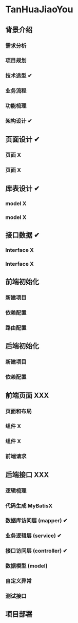 # TanHuaJiaoYou

## 背景介绍

### 需求分析

### 项目规划

### 技术选型 ✔

### 业务流程

### 功能梳理

### 架构设计 ✔





## 页面设计 ✔

### 页面 X

### 页面 X





## 库表设计 ✔

### model X

### model X





## 接口数据 ✔

### Interface X

### Interface X





## 前端初始化

### 新建项目

### 依赖配置

### 路由配置





## 后端初始化

### 新建项目

### 依赖配置





## 前端页面 XXX

### 页面和布局

### 组件 X

### 组件 X

### 前端请求





## 后端接口 XXX

### 逻辑梳理

### 代码生成 MyBatisX



### 数据库访问层 (mapper) ✔

### 业务逻辑层 (service) ✔

### 接口访问层 (controller) ✔



### 数据模型 (model)

### 自定义异常

### 测试接口





## 项目部署











































